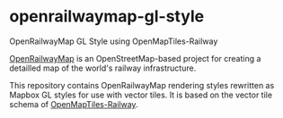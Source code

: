 # openrailwaymap-gl-style
OpenRailwayMap GL Style using OpenMapTiles-Railway

[OpenRailwayMap](https://github.com/OpenRailwayMap/OpenRailwayMap) is an OpenStreetMap-based project for creating a detailled map of the world's railway infrastructure.

This repository contains OpenRailwayMap rendering styles rewritten as Mapbox GL styles for use with vector tiles. It is based on the vector tile schema of [OpenMapTiles-Railway](https://github.com/pirttju/openmaptiles-railway).
